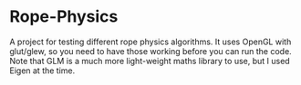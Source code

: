 # Rope-Physics
A project for testing different rope physics algorithms. It uses OpenGL with glut/glew, so you need to have those working before you can run the code. Note that GLM is a much more light-weight maths library to use, but I used Eigen at the time.
